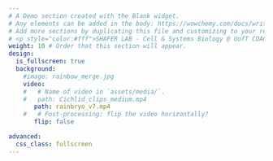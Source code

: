 ```yaml
---
# A Demo section created with the Blank widget.
# Any elements can be added in the body: https://wowchemy.com/docs/writing-markdown-latex/
# Add more sections by duplicating this file and customizing to your requirements.
# <p style="color:#fff">SHAFER LAB - Cell & Systems Biology @ UofT COACH</p>
weight: 10 # Order that this section will appear.
design:
  is_fullscreen: true
  background:
    #image: rainbow_merge.jpg
    video:
    #   # Name of video in `assets/media/`.
    #   path: Cichlid_clips_medium.mp4
       path: rainbryo_v7.mp4
    #   # Post-processing: flip the video horizontally?
       flip: false

advanced:
  css_class: fullscreen
---
```

<head>
<div>
<style>
.centered {
  top:50%;
  left:50%;
  transform:translate(0,400%)
}
</style>
</div>
</head>

